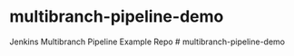 # multibranch-pipeline-demo
Jenkins Multibranch Pipeline Example Repo 
#   m u l t i b r a n c h - p i p e l i n e - d e m o  
 